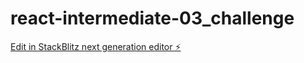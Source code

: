 # react-intermediate-03_challenge

[Edit in StackBlitz next generation editor ⚡️](https://stackblitz.com/~/github.com/dcirlan/react-intermediate-03_challenge)